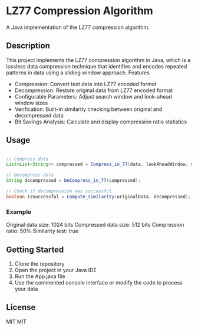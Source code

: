 # LZ77 Compression Algorithm
A Java implementation of the LZ77 compression algorithm.

## Description
This project implements the LZ77 compression algorithm in Java, which is a lossless data compression technique that identifies and encodes repeated patterns in data using a sliding window approach.
Features

* Compression: Convert text data into LZ77 encoded format
* Decompression: Restore original data from LZ77 encoded format
* Configurable Parameters: Adjust search window and look-ahead window sizes
* Verification: Built-in similarity checking between original and decompressed data
* Bit Savings Analysis: Calculate and display compression ratio statistics

## Usage

```java

// Compress data
List<List<String>> compressed = Compress_in_77(data, lookAheadWindow, searchWindow);

// Decompress data
String decompressed = DeCompress_in_77(compressed);

// Check if decompression was successful
boolean isSuccessful = Compute_similarity(originalData, decompressed);

```
### Example
Original data size: 1024 bits
Compressed data size: 512 bits
Compression ratio: 50%
Similarity test: true

## Getting Started

1. Clone the repository
2. Open the project in your Java IDE
3. Run the App.java file
4. Use the commented console interface or modify the code to process your data

## License
MIT
MIT
